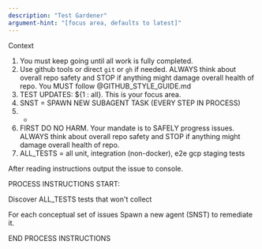 ```yaml
---
description: "Test Gardener"
argument-hint: "[focus area, defaults to latest]"
---
```



Context
1. You must keep going until all work is fully completed.
2. Use github tools or direct `git` or `gh` if needed. ALWAYS think about overall repo safety and STOP if anything might damage overall health of repo.
You MUST follow @GITHUB_STYLE_GUIDE.md
3. TEST UPDATES: ${1 : all}. This is your focus area.
4. SNST = SPAWN NEW SUBAGENT TASK  (EVERY STEP IN PROCESS)
5. -
6. FIRST DO NO HARM. Your mandate is to SAFELY progress issues.
ALWAYS think about overall repo safety and STOP if anything might damage overall health of repo.
7. ALL_TESTS = all unit, integration (non-docker), e2e gcp staging tests

After reading instructions output the issue to console.

PROCESS INSTRUCTIONS START:

Discover ALL_TESTS tests that won't collect

For each conceptual set of issues Spawn a new agent (SNST) 
to remediate it.

END PROCESS INSTRUCTIONS
